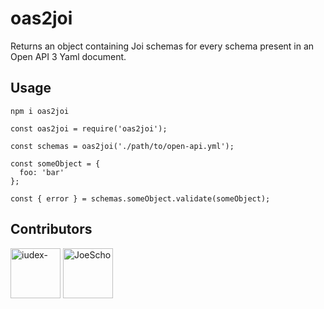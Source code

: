 # oas2joi

Returns an object containing Joi schemas for every schema present in an Open API 3 Yaml document.

## Usage

```
npm i oas2joi
```

```
const oas2joi = require('oas2joi');

const schemas = oas2joi('./path/to/open-api.yml');

const someObject = {
  foo: 'bar'
};

const { error } = schemas.someObject.validate(someObject);
```

## Contributors
[//]: contributor-faces

<a href="https://github.com/iudex-"><img src="https://avatars2.githubusercontent.com/u/56843?s=400&u=598e754a7f053479c93a4ac061b5abfe0a6a7df1&v=4" title="iudex-" width="80" height="80"></a>
<a href="https://github.com/JoeScho"><img src="https://avatars1.githubusercontent.com/u/12475501?s=460&u=ea1487bb0b85777ae539a986d4254d6964d1c9d7&v=4" title="JoeScho" width="80" height="80"></a>

[//]: contributor-faces
